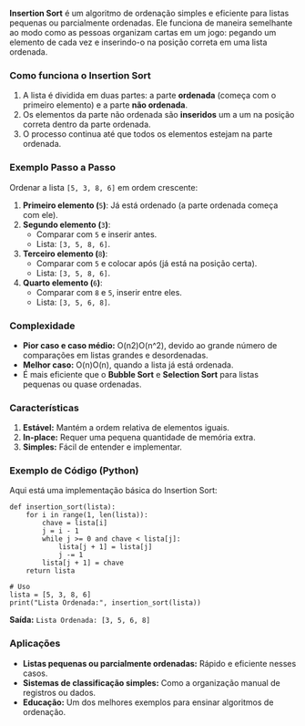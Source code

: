 **Insertion Sort** é um algoritmo de ordenação simples e eficiente para listas pequenas ou parcialmente ordenadas. Ele funciona de maneira semelhante ao modo como as pessoas organizam cartas em um jogo: pegando um elemento de cada vez e inserindo-o na posição correta em uma lista ordenada.

### **Como funciona o Insertion Sort**

1. A lista é dividida em duas partes: a parte **ordenada** (começa com o primeiro elemento) e a parte **não ordenada**.
2. Os elementos da parte não ordenada são **inseridos** um a um na posição correta dentro da parte ordenada.
3. O processo continua até que todos os elementos estejam na parte ordenada.

### **Exemplo Passo a Passo**

Ordenar a lista `[5, 3, 8, 6]` em ordem crescente:
1. **Primeiro elemento (**`5`**)**: Já está ordenado (a parte ordenada começa com ele).
2. **Segundo elemento (**`3`**)**:
    - Comparar com `5` e inserir antes.
    - Lista: `[3, 5, 8, 6]`.
3. **Terceiro elemento (**`8`**)**:
    - Comparar com `5` e colocar após (já está na posição certa).
    - Lista: `[3, 5, 8, 6]`.
4. **Quarto elemento (**`6`**)**:
    - Comparar com `8` e `5`, inserir entre eles.
    - Lista: `[3, 5, 6, 8]`.

### **Complexidade**

- **Pior caso e caso médio:** O(n2)O(n^2), devido ao grande número de comparações em listas grandes e desordenadas.
- **Melhor caso:** O(n)O(n), quando a lista já está ordenada.
- É mais eficiente que o **Bubble Sort** e **Selection Sort** para listas pequenas ou quase ordenadas.

### **Características**

1. **Estável:** Mantém a ordem relativa de elementos iguais.
2. **In-place:** Requer uma pequena quantidade de memória extra.
3. **Simples:** Fácil de entender e implementar.

### **Exemplo de Código (Python)**

Aqui está uma implementação básica do Insertion Sort:

```
def insertion_sort(lista):
    for i in range(1, len(lista)):
        chave = lista[i]
        j = i - 1
        while j >= 0 and chave < lista[j]:
            lista[j + 1] = lista[j]
            j -= 1
        lista[j + 1] = chave
    return lista

# Uso
lista = [5, 3, 8, 6]
print("Lista Ordenada:", insertion_sort(lista))
```

**Saída:** `Lista Ordenada: [3, 5, 6, 8]`

### **Aplicações**

- **Listas pequenas ou parcialmente ordenadas:** Rápido e eficiente nesses casos.
- **Sistemas de classificação simples:** Como a organização manual de registros ou dados.
- **Educação:** Um dos melhores exemplos para ensinar algoritmos de ordenação.


